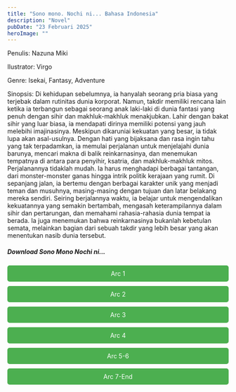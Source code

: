 ```yaml
---
title: "Sono mono. Nochi ni... Bahasa Indonesia"
description: "Novel"
pubDate: "23 Februari 2025"
heroImage: ""
---
```


Penulis: Nazuna Miki

Ilustrator: Virgo

Genre: Isekai, Fantasy, Adventure

Sinopsis: Di kehidupan sebelumnya, ia hanyalah seorang pria biasa yang terjebak dalam rutinitas dunia korporat. Namun, takdir memiliki rencana lain ketika ia terbangun sebagai seorang anak laki-laki di dunia fantasi yang penuh dengan sihir dan makhluk-makhluk menakjubkan. Lahir dengan bakat sihir yang luar biasa, ia mendapati dirinya memiliki potensi yang jauh melebihi imajinasinya.
Meskipun dikaruniai kekuatan yang besar, ia tidak lupa akan asal-usulnya. Dengan hati yang bijaksana dan rasa ingin tahu yang tak terpadamkan, ia memulai perjalanan untuk menjelajahi dunia barunya, mencari makna di balik reinkarnasinya, dan menemukan tempatnya di antara para penyihir, ksatria, dan makhluk-makhluk mitos. Perjalanannya tidaklah mudah. Ia harus menghadapi berbagai tantangan, dari monster-monster ganas hingga intrik politik kerajaan yang rumit. Di sepanjang jalan, ia bertemu dengan berbagai karakter unik yang menjadi teman dan musuhnya, masing-masing dengan tujuan dan latar belakang mereka sendiri. Seiring berjalannya waktu, ia belajar untuk mengendalikan kekuatannya yang semakin bertambah, mengasah keterampilannya dalam sihir dan pertarungan, dan memahami rahasia-rahasia dunia tempat ia berada. Ia juga menemukan bahwa reinkarnasinya bukanlah kebetulan semata, melainkan bagian dari sebuah takdir yang lebih besar yang akan menentukan nasib dunia tersebut.
<!DOCTYPE html>
<html>
<head>
  <style>
  .download-button {
      display: block;
      margin: 10px 0;
      padding: 10px 20px;
      background-color: #4CAF50;
      color: white;
      text-align: center;
      text-decoration: none;
      border: none;
      border-radius: 5px;
    }
  </style>
</head>
<body>

  <h5>Download Sono Mono Nochi ni...</h5>

  <a href="https://gawr-index.floral.workers.dev/0:/LN%20&%20WN/LN%20&%20WN%20Jepang%20P1/Sono%20mono%20nochi/Sono%20Mono%20Nochi%20ni%20Arc%201%20-%20CSNovel.Blogspot.Com.pdf" class="download-button" download>Arc 1</a>
  <a href="https://gawr-index.floral.workers.dev/0:/LN%20&%20WN/LN%20&%20WN%20Jepang%20P1/Sono%20mono%20nochi/Sono%20Mono%20Nochi%20ni%20Arc%202%20-%20CSNovel.Blogspot.Com.pdf" class="download-button" download>Arc 2</a>
  <a href="https://gawr-index.floral.workers.dev/0:/LN%20&%20WN/LN%20&%20WN%20Jepang%20P1/Sono%20mono%20nochi/Sono%20Mono%20Nochi%20ni%20Arc%203%20-%20CSNovel.Blogspot.Com.pdf" class="download-button" download>Arc 3</a>
  <a href="https://gawr-index.floral.workers.dev/0:/LN%20&%20WN/LN%20&%20WN%20Jepang%20P1/Sono%20mono%20nochi/Sono%20Mono%20Nochi%20ni%20Arc%204%20-%20CSNovel.Blogspot.Com.pdf" class="download-button" download>Arc 4</a>
  <a href="https://gawr-index.floral.workers.dev/0:/LN%20&%20WN/LN%20&%20WN%20Jepang%20P1/Sono%20mono%20nochi/Sono%20Mono%20Nochi%20ni%20Arc%205-6.pdf" class="download-button" download>Arc 5-6</a>
  <a href="https://gawr-index.floral.workers.dev/0:/LN%20&%20WN/LN%20&%20WN%20Jepang%20P1/Sono%20mono%20nochi/Sono%20Mono%20Nochi%20ni%20Arc%207-End.pdf" class="download-button" download>Arc 7-End</a>

</body>
</html>

